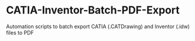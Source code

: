 # CATIA-Inventor-Batch-PDF-Export
Automation scripts to batch export CATIA (.CATDrawing) and Inventor (.idw) files to PDF
